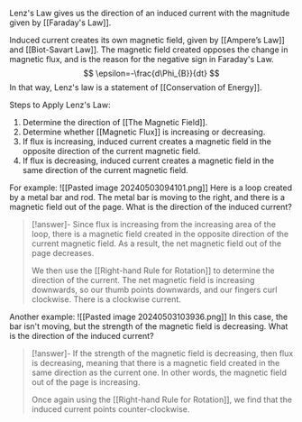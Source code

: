 Lenz's Law gives us the direction of an induced current with the magnitude given by [[Faraday's Law]].

Induced current creates its own magnetic field, given by [[Ampere’s Law]] and [[Biot-Savart Law]]. The magnetic field created opposes the change in magnetic flux, and is the reason for the negative sign in Faraday's Law.
$$
\epsilon=-\frac{d\Phi_{B}}{dt}
$$
In that way, Lenz's law is a statement of [[Conservation of Energy]].

Steps to Apply Lenz's Law:
1. Determine the direction of [[The Magnetic Field]].
2. Determine whether [[Magnetic Flux]] is increasing or decreasing.
3. If flux is increasing, induced current creates a magnetic field in the opposite direction of the current magnetic field.
4. If flux is decreasing, induced current creates a magnetic field in the same direction of the current magnetic field.

For example:
![[Pasted image 20240503094101.png]]
Here is a loop created by a metal bar and rod. The metal bar is moving to the right, and there is a magnetic field out of the page. What is the direction of the induced current?

>[!answer]-
>Since flux is increasing from the increasing area of the loop, there is a magnetic field created in the opposite direction of the current magnetic field. As a result, the net magnetic field out of the page decreases.
>
>We then use the [[Right-hand Rule for Rotation]] to determine the direction of the current. The net magnetic field is increasing downwards, so our thumb points downwards, and our fingers curl clockwise. There is a clockwise current.

Another example:
![[Pasted image 20240503103936.png]]
In this case, the bar isn't moving, but the strength of the magnetic field is decreasing. What is the direction of the induced current?

>[!answer]-
>If the strength of the magnetic field is decreasing, then flux is decreasing, meaning that there is a magnetic field created in the same direction as the current one. In other words, the magnetic field out of the page is increasing.
>
>Once again using the [[Right-hand Rule for Rotation]], we find that the induced current points counter-clockwise.

